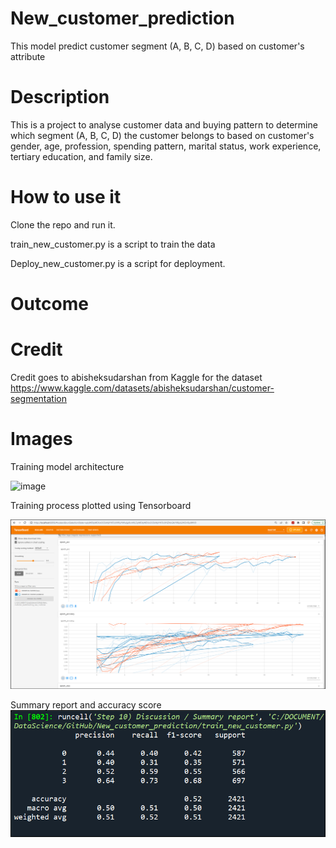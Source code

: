 
 # New_customer_prediction
 This model predict customer segment (A, B, C, D) based on customer's attribute


# Description
This is a project to analyse customer data and buying pattern to determine which segment (A, B, C, D) the customer belongs to based on customer's gender, age, profession, spending pattern, marital status, work experience, tertiary education, and family size. 


# How to use it
Clone the repo and run it.

train_new_customer.py is a script to train the data

Deploy_new_customer.py is a script for deployment.

# Outcome




# Credit
Credit goes to abisheksudarshan from Kaggle for the dataset
https://www.kaggle.com/datasets/abisheksudarshan/customer-segmentation


# Images

Training model architecture

![image](image/model_accuracy.png)




Training process plotted using Tensorboard

![image](image/tensorboard.png)






Summary report and accuracy score
![image](image/Summary_report.png)

